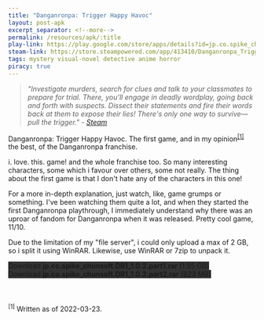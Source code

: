 ```yaml
---
title: "Danganronpa: Trigger Happy Havoc"
layout: post-apk
excerpt_separator: <!--more-->
permalink: /resources/apk/:title
play-link: https://play.google.com/store/apps/details?id=jp.co.spike_chunsoft.DR1
steam-link: https://store.steampowered.com/app/413410/Danganronpa_Trigger_Happy_Havoc/
tags: mystery visual-novel detective anime horror
piracy: true
---
```


> _"Investigate murders, search for clues and talk to your classmates to prepare for trial. There, you'll engage in deadly wordplay, going back and forth with suspects. Dissect their statements and fire their words back at them to expose their lies! There's only one way to survive—pull the trigger." - <a href="https://store.steampowered.com/app/413410/Danganronpa_Trigger_Happy_Havoc/" target="_blank">Steam</a>_

Danganronpa: Trigger Happy Havoc. The first game, and in my opinion<sup><a href="#1">[1]</a></sup> the best, of the Danganronpa franchise.

i. love. this. game! and the whole franchise too. So many interesting characters, some which i favour over others, some not really. The thing about the first game is that I don't hate any of the characters in this one!

For a more in-depth explanation, just watch, like, game grumps or something. I've been watching them quite a lot, and when they started the first Danganronpa playthrough, I immediately understand why there was an uproar of fandom for Danganronpa when it was released. Pretty cool game, 11/10.

Due to the limitation of my "file server", i could only upload a max of 2 GB, so i split it using WinRAR. Likewise, use WinRAR or 7zip to unpack it.

<div class="text-center">
    <a class="btn btn-dark btn-block w-100" onclick='apk("jp.co.spike_chunsoft.DR1_1.0.2.part1.rar")' target="_blank" style="text-decoration: none; background-color: #333;"> Download <b>jp.co.spike_chunsoft.DR1_1.0.2.part1.rar</b> (1.95 GB)</a><br>
    <a class="btn btn-dark btn-block w-100" onclick='apk("jp.co.spike_chunsoft.DR1_1.0.2.part2.rar")' target="_blank" style="text-decoration: none; background-color: #333;"> Download <b>jp.co.spike_chunsoft.DR1_1.0.2.part2.rar</b> (823 MB)</a>
</div>
<br>
<br>
<br>
<sup id="1">[1]</sup> Written as of <span class="timestamp">2022-03-23</span>.